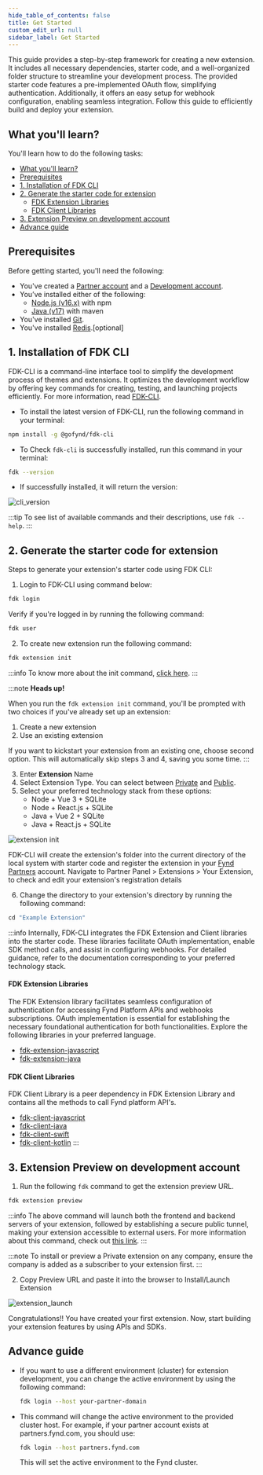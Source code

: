 ```yaml
---
hide_table_of_contents: false
title: Get Started
custom_edit_url: null
sidebar_label: Get Started
---
```

This guide provides a step-by-step framework for creating a new extension. It includes all necessary dependencies, starter code, and a well-organized folder structure to streamline your development process. The provided starter code features a pre-implemented OAuth flow, simplifying authentication. Additionally, it offers an easy setup for webhook configuration, enabling seamless integration. Follow this guide to efficiently build and deploy your extension.

## What you'll learn?

You'll learn how to do the following tasks:
- [What you'll learn?](#what-youll-learn)
- [Prerequisites](#prerequisites)
- [1. Installation of FDK CLI](#1-installation-of-fdk-cli)
- [2. Generate the starter code for extension](#2-generate-the-starter-code-for-extension)
    - [FDK Extension Libraries](#fdk-extension-libraries)
    - [FDK Client Libraries](#fdk-client-libraries)
- [3. Extension Preview on development account](#3-extension-preview-on-development-account)
- [Advance guide](#advance-guide)

## Prerequisites

Before getting started, you'll need the following:
* You've created a [Partner account](https://partners.fynd.com) and a [Development account](docs/partners/testing-extension/development-acc.md#create-development-account).
* You’ve installed either of the following:
  * [Node.js (v16.x)](https://docs.npmjs.com/downloading-and-installing-node-js-and-npm) with npm
  * [Java (v17)](https://www.oracle.com/java/technologies/javase/jdk17-archive-downloads.html) with maven
* You've installed [Git](https://git-scm.com/downloads).
* You've installed [Redis](https://redis.io/docs/latest/operate/oss_and_stack/install/install-redis/).[optional]

## 1. Installation of FDK CLI

FDK-CLI is a command-line interface tool to simplify the development process of themes and extensions. It optimizes the development workflow by offering key commands for creating, testing, and launching projects efficiently. For more information, read [FDK-CLI](https://github.com/gofynd/fdk-cli).

- To install the latest version of FDK-CLI, run the following command in your terminal:
```bash
npm install -g @gofynd/fdk-cli
```

- To Check `fdk-cli` is successfully installed, run this command in your terminal:
```bash
fdk --version
```

- If successfully installed, it will return the version:

![cli_version](https://cdn.pixelbin.io/v2/himanshu01010/original/Extension-build/fdk_install_version_v2.png)

:::tip
To see list of available commands and their descriptions, use `fdk --help`.
:::

## 2. Generate the starter code for extension

Steps to generate your extension's starter code using FDK CLI:

1. Login to FDK-CLI using command below:

  ```bash
  fdk login
  ```

  Verify if you're logged in by running the following command:
  ```bash
  fdk user
  ```

2. To create new extension run the following command:

  ```bash
  fdk extension init
  ```
  :::info
  To know more about the init command, [click here](https://github.com/gofynd/fdk-cli/blob/master/README.md#extension-init).
  :::

:::note
**Heads up!**

When you run the `fdk extension init` command, you'll be prompted with two choices if you've already set up an extension:

1. Create a new extension
2. Use an existing extension

If you want to kickstart your extension from an existing one, choose second option. This will automatically skip steps 3 and 4, saving you some time.
:::

3. Enter **Extension** Name
4. Select Extension Type. You can select between [Private](../publishing/private-extension) and [Public](../publishing/public-extension).
5. Select your preferred technology stack from these options:
    - Node + Vue 3 + SQLite
    - Node + React.js + SQLite
    - Java + Vue 2 + SQLite
    - Java + React.js + SQLite

  ![extension init](https://cdn.pixelbin.io/v2/himanshu01010/original/Extension-build/extension_init_3.png)

  FDK-CLI will create the extension's folder into the current directory of the local system with starter code and register the extension in your [Fynd Partners](https://partners.fynd.com/) account. Navigate to Partner Panel > Extensions > Your Extension, to check and edit your extension's registration details

6. Change the directory to your extension's directory by running the following command:

  ```javascript
  cd "Example Extension"
  ```

:::info
Internally, FDK-CLI integrates the FDK Extension and Client libraries into the starter code. These libraries facilitate OAuth implementation, enable SDK method calls, and assist in configuring webhooks. For detailed guidance, refer to the documentation corresponding to your preferred technology stack.

#### FDK Extension Libraries

The FDK Extension library facilitates seamless configuration of authentication for accessing Fynd Platform APIs and webhooks subscriptions. OAuth implementation is essential for establishing the necessary foundational authentication for both functionalities. Explore the following libraries in your preferred language.

* [fdk-extension-javascript](https://github.com/gofynd/fdk-extension-javascript)
* [fdk-extension-java](https://github.com/gofynd/fdk-extension-java)

#### FDK Client Libraries

FDK Client Library is a peer dependency in FDK Extension Library and contains all the methods to call Fynd platform API's.

* [fdk-client-javascript](https://github.com/gofynd/fdk-client-javascript)
* [fdk-client-java](https://github.com/gofynd/fdk-client-java)
* [fdk-client-swift](https://github.com/gofynd/fdk-client-swift)
* [fdk-client-kotlin](https://github.com/gofynd/fdk-client-kotlin)
:::

## 3. Extension Preview on development account

1. Run the following `fdk` command to get the extension preview URL.

```bash
fdk extension preview
```

:::info
The above command will launch both the frontend and backend servers of your extension, followed by establishing a secure public tunnel, making your extension accessible to external users. For more information about this command, check out [this link](https://github.com/gofynd/fdk-cli/tree/master?tab=readme-ov-file#extension-preview-url).
:::

:::note
To install or preview a Private extension on any company, ensure the company is added as a subscriber to your extension first.
:::

2. Copy Preview URL and paste it into the browser to Install/Launch Extension

![extension_launch](https://cdn.pixelbin.io/v2/himanshu01010/original/Extension-build/extension_launch.png)

Congratulations!! You have created your first extension. Now, start building your extension features by using APIs and SDKs.



## Advance guide

- If you want to use a different environment (cluster) for extension development, you can change the active environment by using the following command:

  ```bash
  fdk login --host your-partner-domain
  ```
- This command will change the active environment to the provided cluster host. For example, if your partner account exists at partners.fynd.com, you should use:

  ```bash
  fdk login --host partners.fynd.com
  ```
  This will set the active environment to the Fynd cluster.
  